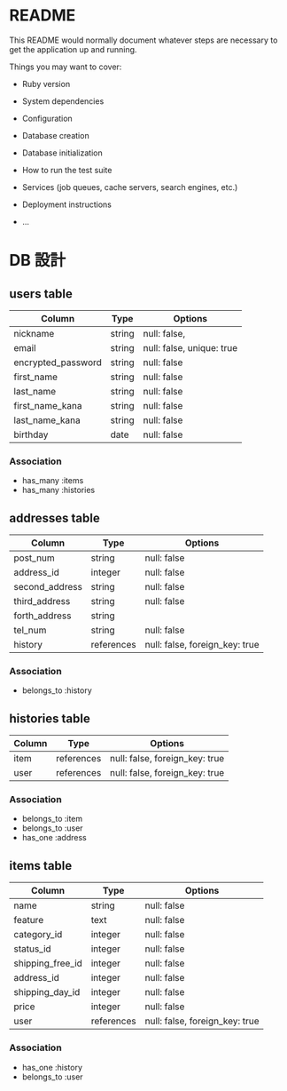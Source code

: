 # README

This README would normally document whatever steps are necessary to get the
application up and running.

Things you may want to cover:

* Ruby version

* System dependencies

* Configuration

* Database creation

* Database initialization

* How to run the test suite

* Services (job queues, cache servers, search engines, etc.)

* Deployment instructions

* ...

# DB 設計 
 
## users table  
 
| Column             | Type                | Options                   | 
|--------------------|---------------------|---------------------------| 
| nickname           | string              | null: false,              | 
| email              | string              | null: false, unique: true | 
| encrypted_password | string              | null: false               | 
| first_name         | string              | null: false               | 
| last_name          | string              | null: false               | 
| first_name_kana    | string              | null: false               |  
| last_name_kana     | string              | null: false               | 
| birthday           | date                | null: false               | 
 
### Association 

* has_many :items 
* has_many :histories 
 

## addresses table 

| Column                              | Type       | Options                        | 
|-------------------------------------|------------|--------------------------------| 
| post_num                            | string     | null: false                    | 
| address_id                          | integer    | null: false                    | 
| second_address                      | string     | null: false                    | 
| third_address                       | string     | null: false                    | 
| forth_address                       | string     |                                | 
| tel_num                             | string     | null: false                    | 
| history                             | references | null: false, foreign_key: true | 

### Association 

- belongs_to :history
 
 
## histories table 
 
| Column      | Type       | Options                        | 
|-------------|------------|--------------------------------| 
| item        | references | null: false, foreign_key: true | 
| user        | references | null: false, foreign_key: true | 
 
### Association 
 
- belongs_to :item 
- belongs_to :user 
- has_one    :address
 
## items table 
  
| Column             | Type       | Options                        | 
|--------------------|------------|--------------------------------| 
| name               | string     | null: false                    | 
| feature            | text       | null: false                    |
| category_id        | integer    | null: false                    | 
| status_id          | integer    | null: false                    | 
| shipping_free_id   | integer    | null: false                    | 
| address_id         | integer    | null: false                    | 
| shipping_day_id    | integer    | null: false                    | 
| price              | integer    | null: false                    | 
| user               | references | null: false, foreign_key: true | 
 
### Association 
 
- has_one :history
- belongs_to :user